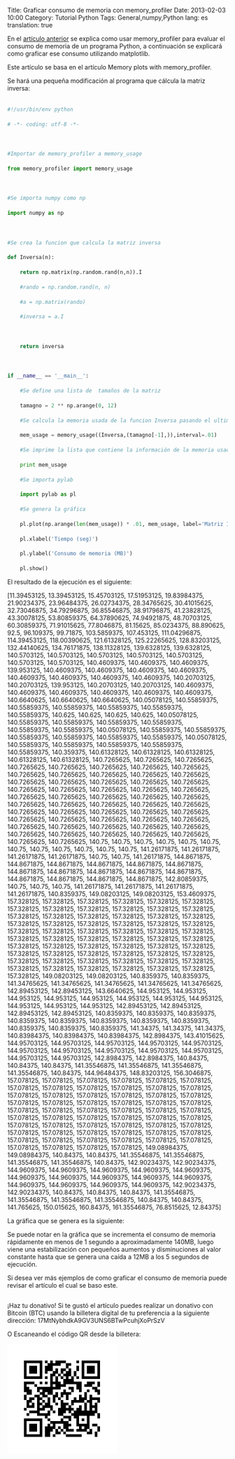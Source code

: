 Title: Graficar consumo de memoria con memory_profiler
Date: 2013-02-03 10:00
Category: Tutorial Python
Tags: General,numpy,Python
lang: es
translation: true

En el [artículo anterior](https://www.seraph.to/monitorear-el-uso-de-memoria-de-un-programa-python-con-memory_profiler.html#monitorear-el-uso-de-memoria-de-un-programa-python-con-memory_profiler) se explica como usar memory_profiler para evaluar el consumo de memoria de un programa Python, a continuación se explicará como graficar ese consumo utilizando matplotlib.

Este artículo se basa en el artículo Memory plots with memory_profiler.

Se hará una pequeña modificación al programa que cálcula la matriz inversa:

```python 

#!/usr/bin/env python

# -*- coding: utf-8 -*-



#Importar de memory_profiler a memory_usage

from memory_profiler import memory_usage



#Se importa numpy como np

import numpy as np



#Se crea la funcion que calcula la matriz inversa

def Inversa(n):

    return np.matrix(np.random.rand(n,n)).I

    #rando = np.random.rand(n, n)

    #a = np.matrix(rando)

    #inversa = a.I

    

    return inversa



if __name__ == '__main__':

    #Se define una lista de  tamaños de la matriz

    tamagno = 2 ** np.arange(0, 12)

    #Se calcula la memoria usada de la funcion Inversa pasando el ultimo tamaño de la lista generada

    mem_usage = memory_usage((Inversa,(tamagno[-1],)),interval=.01)

    #Se imprime la lista que contiene la información de la memoria usada

    print mem_usage

    #Se importa pylab

    import pylab as pl

    #Se genera la gráfica

    pl.plot(np.arange(len(mem_usage)) * .01, mem_usage, label='Matriz Inversa')

    pl.xlabel('Tiempo (seg)')

    pl.ylabel('Consumo de memoria (MB)')

    pl.show()

```


El resultado de la ejecución es el siguiente:

[11.39453125, 13.39453125, 15.45703125, 17.51953125, 19.83984375, 21.90234375, 23.96484375, 26.02734375, 28.34765625, 30.41015625, 32.73046875, 34.79296875, 36.85546875, 38.91796875, 41.23828125, 43.30078125, 53.80859375, 64.37890625, 74.94921875, 48.70703125, 60.30859375, 71.91015625, 77.8046875, 81.15625, 85.0234375, 88.890625, 92.5, 96.109375, 99.71875, 103.5859375, 107.453125, 111.04296875, 114.39453125, 118.00390625, 121.61328125, 125.22265625, 128.83203125, 132.44140625, 134.76171875, 138.11328125, 139.6328125, 139.6328125, 140.5703125, 140.5703125, 140.5703125, 140.5703125, 140.5703125, 140.5703125, 140.5703125, 140.4609375, 140.4609375, 140.4609375, 139.953125, 140.4609375, 140.4609375, 140.4609375, 140.4609375, 140.4609375, 140.4609375, 140.4609375, 140.4609375, 140.20703125, 140.20703125, 139.953125, 140.20703125, 140.20703125, 140.4609375, 140.4609375, 140.4609375, 140.4609375, 140.4609375, 140.4609375, 140.6640625, 140.6640625, 140.6640625, 140.05078125, 140.55859375, 140.55859375, 140.55859375, 140.55859375, 140.55859375, 140.55859375, 140.625, 140.625, 140.625, 140.625, 140.05078125, 140.55859375, 140.55859375, 140.55859375, 140.55859375, 140.55859375, 140.55859375, 140.05078125, 140.55859375, 140.55859375, 140.55859375, 140.55859375, 140.55859375, 140.55859375, 140.05078125, 140.55859375, 140.55859375, 140.55859375, 140.55859375, 140.55859375, 140.359375, 140.61328125, 140.61328125, 140.61328125, 140.61328125, 140.61328125, 140.7265625, 140.7265625, 140.7265625, 140.7265625, 140.7265625, 140.7265625, 140.7265625, 140.7265625, 140.7265625, 140.7265625, 140.7265625, 140.7265625, 140.7265625, 140.7265625, 140.7265625, 140.7265625, 140.7265625, 140.7265625, 140.7265625, 140.7265625, 140.7265625, 140.7265625, 140.7265625, 140.7265625, 140.7265625, 140.7265625, 140.7265625, 140.7265625, 140.7265625, 140.7265625, 140.7265625, 140.7265625, 140.7265625, 140.7265625, 140.7265625, 140.7265625, 140.7265625, 140.7265625, 140.7265625, 140.7265625, 140.7265625, 140.7265625, 140.7265625, 140.7265625, 140.7265625, 140.7265625, 140.7265625, 140.7265625, 140.7265625, 140.7265625, 140.7265625, 140.7265625, 140.7265625, 140.7265625, 140.7265625, 140.75, 140.75, 140.75, 140.75, 140.75, 140.75, 140.75, 140.75, 140.75, 140.75, 140.75, 140.75, 141.26171875, 141.26171875, 141.26171875, 141.26171875, 140.75, 140.75, 141.26171875, 144.8671875, 144.8671875, 144.8671875, 144.8671875, 144.8671875, 144.8671875, 144.8671875, 144.8671875, 144.8671875, 144.8671875, 144.8671875, 144.8671875, 144.8671875, 144.8671875, 144.8671875, 142.80859375, 140.75, 140.75, 140.75, 141.26171875, 141.26171875, 141.26171875, 141.26171875, 140.8359375, 149.08203125, 149.08203125, 153.4609375, 157.328125, 157.328125, 157.328125, 157.328125, 157.328125, 157.328125, 157.328125, 157.328125, 157.328125, 157.328125, 157.328125, 157.328125, 157.328125, 157.328125, 157.328125, 157.328125, 157.328125, 157.328125, 157.328125, 157.328125, 157.328125, 157.328125, 157.328125, 157.328125, 157.328125, 157.328125, 157.328125, 157.328125, 157.328125, 157.328125, 157.328125, 157.328125, 157.328125, 157.328125, 157.328125, 157.328125, 157.328125, 157.328125, 157.328125, 157.328125, 157.328125, 157.328125, 157.328125, 157.328125, 157.328125, 157.328125, 157.328125, 157.328125, 157.328125, 157.328125, 157.328125, 157.328125, 157.328125, 157.328125, 157.328125, 157.328125, 157.328125, 157.328125, 157.328125, 157.328125, 157.328125, 149.08203125, 149.08203125, 140.8359375, 140.8359375, 141.34765625, 141.34765625, 141.34765625, 141.34765625, 141.34765625, 142.89453125, 142.89453125, 143.6640625, 144.953125, 144.953125, 144.953125, 144.953125, 144.953125, 144.953125, 144.953125, 144.953125, 144.953125, 144.953125, 144.953125, 142.89453125, 142.89453125, 142.89453125, 142.89453125, 140.8359375, 140.8359375, 140.8359375, 140.8359375, 140.8359375, 140.8359375, 140.8359375, 140.8359375, 140.8359375, 140.8359375, 140.8359375, 141.34375, 141.34375, 141.34375, 140.83984375, 140.83984375, 140.83984375, 142.8984375, 143.41015625, 144.95703125, 144.95703125, 144.95703125, 144.95703125, 144.95703125, 144.95703125, 144.95703125, 144.95703125, 144.95703125, 144.95703125, 144.95703125, 144.95703125, 142.8984375, 142.8984375, 140.84375, 140.84375, 140.84375, 141.35546875, 141.35546875, 141.35546875, 141.35546875, 140.84375, 144.96484375, 148.83203125, 156.3046875, 157.078125, 157.078125, 157.078125, 157.078125, 157.078125, 157.078125, 157.078125, 157.078125, 157.078125, 157.078125, 157.078125, 157.078125, 157.078125, 157.078125, 157.078125, 157.078125, 157.078125, 157.078125, 157.078125, 157.078125, 157.078125, 157.078125, 157.078125, 157.078125, 157.078125, 157.078125, 157.078125, 157.078125, 157.078125, 157.078125, 157.078125, 157.078125, 157.078125, 157.078125, 157.078125, 157.078125, 157.078125, 157.078125, 157.078125, 157.078125, 157.078125, 157.078125, 157.078125, 157.078125, 157.078125, 157.078125, 157.078125, 157.078125, 157.078125, 157.078125, 157.078125, 157.078125, 157.078125, 157.078125, 157.078125, 157.078125, 157.078125, 157.078125, 149.08984375, 149.08984375, 140.84375, 140.84375, 141.35546875, 141.35546875, 141.35546875, 141.35546875, 140.84375, 142.90234375, 142.90234375, 144.9609375, 144.9609375, 144.9609375, 144.9609375, 144.9609375, 144.9609375, 144.9609375, 144.9609375, 144.9609375, 144.9609375, 144.9609375, 144.9609375, 144.9609375, 144.9609375, 142.90234375, 142.90234375, 140.84375, 140.84375, 140.84375, 141.35546875, 141.35546875, 141.35546875, 141.35546875, 140.84375, 140.84375, 141.765625, 150.015625, 160.84375, 161.35546875, 76.8515625, 12.84375]


La gráfica que se genera es la siguiente:



Se puede notar en la gráfica que se incrementa el consumo de memoria rápidamente en menos de 1 segundo a aproximadamente 140MB, luego viene una estabilización con pequeños aumentos y disminuciones al valor constante hasta que se genera una caída a 12MB a los 5 segundos de ejecución.

Si desea ver más ejemplos de como graficar el consumo de memoria puede revisar el artículo el cual se baso este.

##  ##
¡Haz tu donativo!
Si te gustó el artículo puedes realizar un donativo con Bitcoin (BTC)
usando la billetera digital de tu preferencia a la siguiente
dirección: 17MtNybhdkA9GV3UNS6BTwPcuhjXoPrSzV

O Escaneando el código QR desde la billetera:

![17MtNybhdkA9GV3UNS6BTwPcuhjXoPrSzV](./images/17MtNybhdkA9GV3UNS6BTwPcuhjXoPrSzV.png)